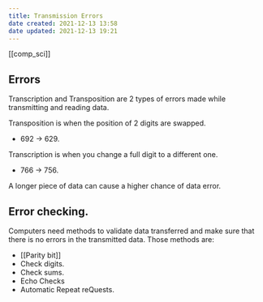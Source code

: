 ```yaml
---
title: Transmission Errors
date created: 2021-12-13 13:58
date updated: 2021-12-13 19:21
---
```

[[comp_sci]] 

## Errors

Transcription and Transposition are 2 types of errors made while transmitting and reading data.

Transposition is when the position of 2 digits are swapped.
- 692 -> 629.

Transcription is when you change a full digit to a different one.
- 766 -> 756.

A longer piece of data can cause a higher chance of data error.

## Error checking.

Computers need methods to validate data transferred and make sure that there is no errors in the transmitted data.
Those methods are:

- [[Parity bit]]
- Check digits.
- Check sums.
- Echo Checks
- Automatic Repeat reQuests.

